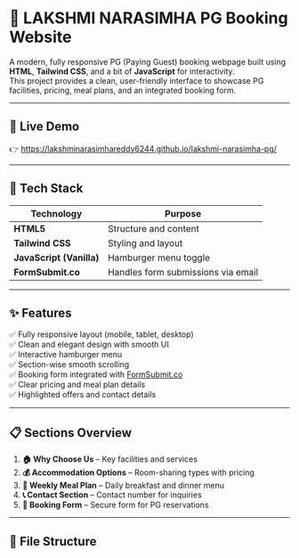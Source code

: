 # 🏡 LAKSHMI NARASIMHA PG Booking Website

A modern, fully responsive PG (Paying Guest) booking webpage built using **HTML**, **Tailwind CSS**, and a bit of **JavaScript** for interactivity.  
This project provides a clean, user-friendly interface to showcase PG facilities, pricing, meal plans, and an integrated booking form.

---

## 🚀 Live Demo
👉 https://lakshminarasimhareddy6244.github.io/lakshmi-narasimha-pg/

---

## 🧱 Tech Stack

| Technology | Purpose |
|-------------|----------|
| **HTML5** | Structure and content |
| **Tailwind CSS** | Styling and layout |
| **JavaScript (Vanilla)** | Hamburger menu toggle |
| **FormSubmit.co** | Handles form submissions via email |

---

## ✨ Features

✅ Fully responsive layout (mobile, tablet, desktop)  
✅ Clean and elegant design with smooth UI  
✅ Interactive hamburger menu  
✅ Section-wise smooth scrolling  
✅ Booking form integrated with [FormSubmit.co](https://formsubmit.co)  
✅ Clear pricing and meal plan details  
✅ Highlighted offers and contact details  

---

## 📋 Sections Overview

1. **🏠 Why Choose Us** – Key facilities and services  
2. **💰 Accommodation Options** – Room-sharing types with pricing  
3. **🍛 Weekly Meal Plan** – Daily breakfast and dinner menu  
4. **📞 Contact Section** – Contact number for inquiries  
5. **📝 Booking Form** – Secure form for PG reservations  

---

## 🧩 File Structure


